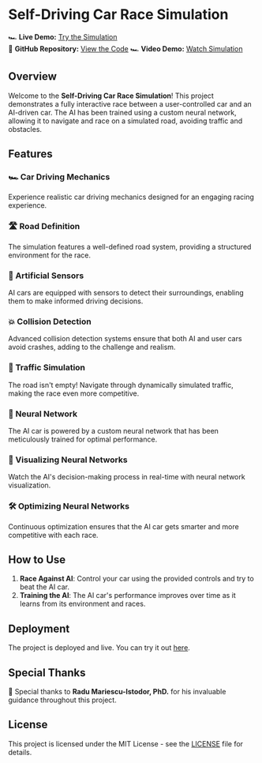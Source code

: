 # Self-Driving Car Race Simulation

🏎️ **Live Demo:** [Try the Simulation](https://alabm1.github.io/Self-Driving-Car/)  
🔧 **GitHub Repository:** [View the Code](https://github.com/ALABM1/Self-Driving-Car)
🏎️ **Video Demo:** [Watch Simulation](https://www.linkedin.com/posts/alaeddine-ben-mahmoud-197a93258_machinelearning-selfdrivingcar-javascript-activity-7231010897991725056-SkfE?utm_source=share&utm_medium=member_desktop)  


## Overview

Welcome to the **Self-Driving Car Race Simulation**! This project demonstrates a fully interactive race between a user-controlled car and an AI-driven car. The AI has been trained using a custom neural network, allowing it to navigate and race on a simulated road, avoiding traffic and obstacles.

## Features

### 🏎️ Car Driving Mechanics
Experience realistic car driving mechanics designed for an engaging racing experience.

### 🛣️ Road Definition
The simulation features a well-defined road system, providing a structured environment for the race.

### 📡 Artificial Sensors
AI cars are equipped with sensors to detect their surroundings, enabling them to make informed driving decisions.

### 💥 Collision Detection
Advanced collision detection systems ensure that both AI and user cars avoid crashes, adding to the challenge and realism.

### 🚗 Traffic Simulation
The road isn't empty! Navigate through dynamically simulated traffic, making the race even more competitive.

### 🤖 Neural Network
The AI car is powered by a custom neural network that has been meticulously trained for optimal performance.

### 🧠 Visualizing Neural Networks
Watch the AI's decision-making process in real-time with neural network visualization.

### 🛠️ Optimizing Neural Networks
Continuous optimization ensures that the AI car gets smarter and more competitive with each race.

## How to Use

1. **Race Against AI**: Control your car using the provided controls and try to beat the AI car.
2. **Training the AI**: The AI car's performance improves over time as it learns from its environment and races.

## Deployment

The project is deployed and live. You can try it out [here](https://alabm1.github.io/Self-Driving-Car/).

## Special Thanks

🙏 Special thanks to **Radu Mariescu-Istodor, PhD.** for his invaluable guidance throughout this project.

## License

This project is licensed under the MIT License - see the [LICENSE](LICENSE) file for details.
